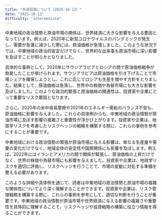 ```yaml
---
title: "外貨投資について（2025-10-13）"
date: "2025-10-13"
difficulty: "intermediate"
---
```


中東地域の政治情勢と原油市場の関係は、世界経済に大きな影響を与える要因となっています。例えば、2020年に新型コロナウイルスのパンデミックが発生し、需要が急激に減少した際には、原油価格が急落しました。このような状況下では、中東地域の政治的安定だけでなく、世界的な出来事も原油市場に深い影響を及ぼすことが明らかとなりました。

具体的な事例として、2020年にサウジアラビアとロシアの間で原油価格戦争が勃発したことが挙げられます。サウジアラビアは原油価格を引き下げることで市場シェアを確保しようとし、これに応じてロシアも生産を増やす方針をとりました。結果として、原油価格は急落し、世界中の株価や為替市場にも大きな影響を及ぼしました。このような政治的緊張と原油価格の関連性は、投資家や企業にとって重要なリスク要因となります。

さらに、2020年の米中貿易摩擦や2021年のエネルギー需給のバランス不安も、原油価格に影響を与えました。これらの具体例からも、中東地域の政治情勢が原油市場に及ぼす影響の複雑さと重要性が浮かび上がります。投資家や企業は、地政学リスクを考慮したリスクヘッジの戦略を構築する際に、これらの事例を参考にすることが重要です。

中東地域における政治情勢の緊張が原油市場に与える影響は、単なる生産量や需要の変化だけでなく、地域全体の安定性や国際関係にも影響を及ぼします。例えば、2022年にはイランとアメリカの間で関係が緊張し、原油価格の上昇だけでなく、世界の株価や為替市場にも影響を与えました。投資家や企業は、地政学リスクを適切に評価し、リスクヘッジを行うことで、市場の変動に対処する準備を整える必要があります。

このような詳細や具体例を通じて、読者は中東地域の政治情勢と原油市場の複雑な関係性についてより深く理解することができます。投資家や企業は、リスク管理戦略を構築する際に、これらの事例を参考にして、適切な判断を行うことが重要です。中東地域の政治情勢が原油市場や世界経済に与える影響の複雑さや重要性を具体的に理解することで、リスクヘッジや投資戦略の構築に役立つ情報を得ることができます。
